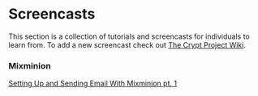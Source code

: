 # Screencasts

This section is a collection of tutorials and screencasts for individuals to learn from.  To add a new screencast check out [The Crypt Project Wiki](https://wiki.crypto.is).

### Mixminion

[Setting Up and Sending Email With Mixminion pt. 1](http://www.youtube.com/watch?v=McFKtdoVz7g)
